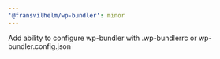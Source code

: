 ```yaml
---
'@fransvilhelm/wp-bundler': minor
---
```


Add ability to configure wp-bundler with .wp-bundlerrc or wp-bundler.config.json
